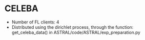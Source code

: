 # CELEBA
- Number of FL clients: 4
- Distributed using the dirichlet process, through the function: get_celeba_data() in ASTRAL/code/ASTRAL/exp_preparation.py
